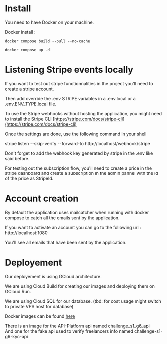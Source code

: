 
# Install

You need to have Docker on your machine.

Docker install :
```
docker compose build --pull --no-cache

docker compose up -d
```
# Listening Stripe events locally

If you want to test out stripe functionnalities in the project you'll need to create a stripe account.

Then add override the .env STRIPE variables in a .env.local or a .env.ENV_TYPE.local file.

To use the Stripe webhooks without hosting the application, you might need to install the Stripe CLI  [https://stripe.com/docs/stripe-cli](https://stripe.com/docs/stripe-cli)

Once the settings are done, use the following command in your shell

stripe listen --skip-verify --forward-to http://localhost/webhook/stripe

Don't forget to add the webhook key generated by stripe in the .env like said before.

For testing out the subscription flow, you'll need to create a price in the stripe dashboard and create a subscription in the admin pannel with the id of the price as StripeId.

# Account creation

By default the application uses mailcatcher when running with docker compose to catch all the emails sent by the application.

If you want to activate an account you can go to the following url : http://localhost:1080

You'll see all emails that have been sent by the application.

# Deployement

Our deployement is using GCloud architecture.

We are using Cloud Build for creating our images and deploying them on GCloud Run.

We are using Cloud SQL for our database. (tbd: for cost usage might switch to private VPS host for database)

Docker images can be found [here]([eu.gcr.io/challenge-s1/challenge_s1_g6_api])

There is an image for the API-Platform api named challenge_s1_g6_api \
And one for the fake api used to verify freelancers info named challenge-s1-g6-kyc-api